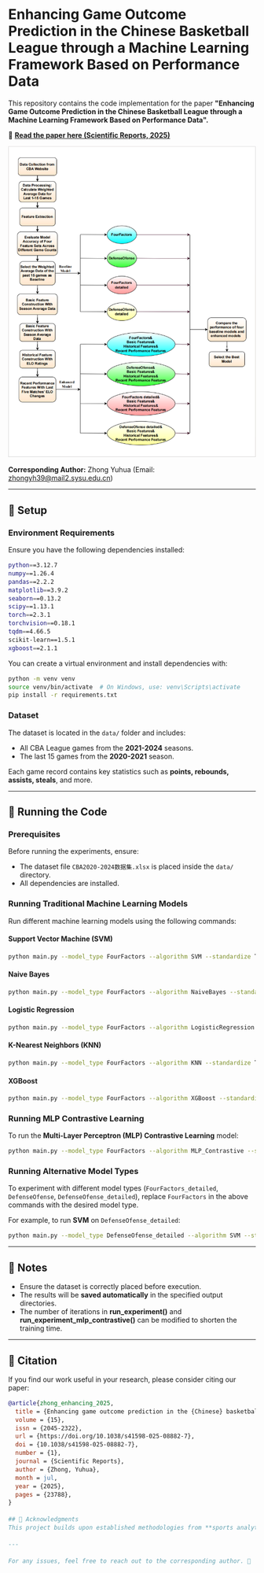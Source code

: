 # Enhancing Game Outcome Prediction in the Chinese Basketball League through a Machine Learning Framework Based on Performance Data

This repository contains the code implementation for the paper **"Enhancing Game Outcome Prediction in the Chinese Basketball League through a Machine Learning Framework Based on Performance Data".**

📄 **[Read the paper here (Scientific Reports, 2025)](https://doi.org/10.1038/s41598-025-08882-7)**

![Workflow of Our Methods](./Overview.png)

**Corresponding Author:** Zhong Yuhua (Email: zhongyh39@mail2.sysu.edu.cn)

---

## 📌 Setup
### **Environment Requirements**
Ensure you have the following dependencies installed:
```bash
python==3.12.7
numpy==1.26.4
pandas==2.2.2
matplotlib==3.9.2
seaborn==0.13.2
scipy==1.13.1
torch==2.3.1
torchvision==0.18.1
tqdm==4.66.5
scikit-learn==1.5.1
xgboost==2.1.1
```
You can create a virtual environment and install dependencies with:
```bash
python -m venv venv
source venv/bin/activate  # On Windows, use: venv\Scripts\activate
pip install -r requirements.txt
```

### **Dataset**
The dataset is located in the `data/` folder and includes:
- All CBA League games from the **2021-2024** seasons.
- The last 15 games from the **2020-2021** season.

Each game record contains key statistics such as **points, rebounds, assists, steals**, and more.

---

## 🚀 Running the Code
### **Prerequisites**
Before running the experiments, ensure:
- The dataset file `CBA2020-2024数据集.xlsx` is placed inside the `data/` directory.
- All dependencies are installed.

### **Running Traditional Machine Learning Models**
Run different machine learning models using the following commands:

#### **Support Vector Machine (SVM)**
```bash
python main.py --model_type FourFactors --algorithm SVM --standardize True
```

#### **Naive Bayes**
```bash
python main.py --model_type FourFactors --algorithm NaiveBayes --standardize True
```

#### **Logistic Regression**
```bash
python main.py --model_type FourFactors --algorithm LogisticRegression --standardize True
```

#### **K-Nearest Neighbors (KNN)**
```bash
python main.py --model_type FourFactors --algorithm KNN --standardize True
```

#### **XGBoost**
```bash
python main.py --model_type FourFactors --algorithm XGBoost --standardize True
```

### **Running MLP Contrastive Learning**
To run the **Multi-Layer Perceptron (MLP) Contrastive Learning** model:
```bash
python main.py --model_type FourFactors --algorithm MLP_Contrastive --standardize True
```

### **Running Alternative Model Types**
To experiment with different model types (`FourFactors_detailed`, `DefenseOfense`, `DefenseOfense_detailed`), replace `FourFactors` in the above commands with the desired model type.

For example, to run **SVM** on `DefenseOfense_detailed`:
```bash
python main.py --model_type DefenseOfense_detailed --algorithm SVM --standardize True
```

---

## 📝 Notes
- Ensure the dataset is correctly placed before execution.
- The results will be **saved automatically** in the specified output directories.
- The number of iterations in **run_experiment()** and **run_experiment_mlp_contrastive()** can be modified to shorten the training time.

---

## 📖 Citation

If you find our work useful in your research, please consider citing our paper:

```bibtex
@article{zhong_enhancing_2025,
  title = {Enhancing game outcome prediction in the {Chinese} basketball league through a machine learning framework based on performance data},
  volume = {15},
  issn = {2045-2322},
  url = {https://doi.org/10.1038/s41598-025-08882-7},
  doi = {10.1038/s41598-025-08882-7},
  number = {1},
  journal = {Scientific Reports},
  author = {Zhong, Yuhua},
  month = jul,
  year = {2025},
  pages = {23788},
}

## 🙏 Acknowledgments
This project builds upon established methodologies from **sports analytics** and **machine learning research**. We appreciate the contributions from the research community that have helped shape this work.

---

For any issues, feel free to reach out to the corresponding author. 🚀

